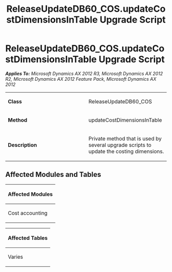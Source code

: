 ﻿---
title: ReleaseUpdateDB60_COS.updateCostDimensionsInTable Upgrade Script
TOCTitle: ReleaseUpdateDB60_COS.updateCostDimensionsInTable Upgrade Script
ms:assetid: 296caa25-b8bc-355c-5465-9af2cacbaf47
ms:mtpsurl: https://msdn.microsoft.com/en-us/library/JJ735897(v=AX.60)
ms:contentKeyID: 49707314
ms.date: 05/18/2015
mtps_version: v=AX.60
---

# ReleaseUpdateDB60\_COS.updateCostDimensionsInTable Upgrade Script 


_**Applies To:** Microsoft Dynamics AX 2012 R3, Microsoft Dynamics AX 2012 R2, Microsoft Dynamics AX 2012 Feature Pack, Microsoft Dynamics AX 2012_

<table>
<colgroup>
<col style="width: 50%" />
<col style="width: 50%" />
</colgroup>
<tbody>
<tr class="odd">
<td><p><strong>Class</strong></p></td>
<td><p>ReleaseUpdateDB60_COS</p></td>
</tr>
<tr class="even">
<td><p><strong>Method</strong></p></td>
<td><p>updateCostDimensionsInTable</p></td>
</tr>
<tr class="odd">
<td><p><strong>Description</strong></p></td>
<td><p>Private method that is used by several upgrade scripts to update the costing dimensions.</p></td>
</tr>
</tbody>
</table>


## Affected Modules and Tables

<table>
<colgroup>
<col style="width: 100%" />
</colgroup>
<thead>
<tr class="header">
<th><p>Affected Modules</p></th>
</tr>
</thead>
<tbody>
<tr class="odd">
<td><p>Cost accounting</p></td>
</tr>
</tbody>
</table>


<table>
<colgroup>
<col style="width: 100%" />
</colgroup>
<thead>
<tr class="header">
<th><p>Affected Tables</p></th>
</tr>
</thead>
<tbody>
<tr class="odd">
<td><p>Varies</p></td>
</tr>
</tbody>
</table>

  


